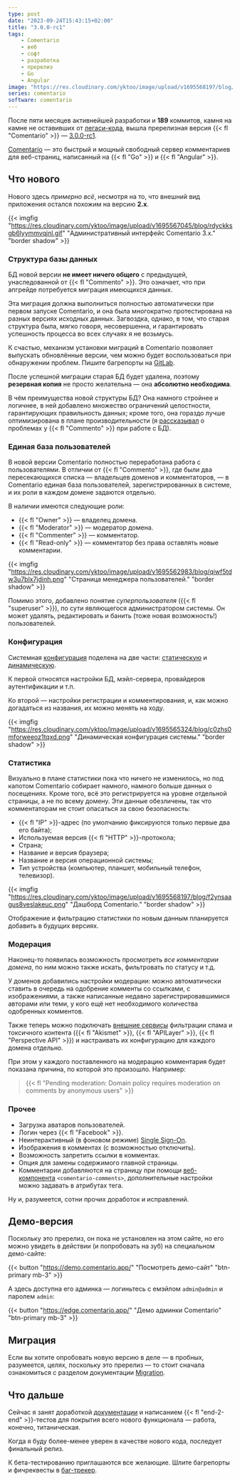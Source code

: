 ```yaml
---
type: post
date: "2023-09-24T15:43:15+02:00"
title: "3.0.0-rc1"
tags:
    - Comentario
    - веб
    - софт
    - разработка
    - пререлиз
    - Go
    - Angular
image: "https://res.cloudinary.com/yktoo/image/upload/v1695568197/blog/f2ynsaagus8veslakeuc.png"
series: comentario
software: comentario
---
```


После пяти месяцев активнейшей разработки и **189** коммитов, камня на камне не оставивших от [легаси-кода](0862), вышла пререлизная версия {{< fl "Comentario" >}} — [3.0.0-rc1](https://gitlab.com/comentario/comentario/-/releases/v3.0.0-rc1).

[Comentario](/software/comentario) — это быстрый и мощный свободный сервер комментариев для веб-страниц, написанный на {{< fl "Go" >}} и {{< fl "Angular" >}}.

## Что нового

<!--more-->

Нового здесь *примерно всё*, несмотря на то, что внешний вид приложения остался похожим на версию **2.x**.

{{< imgfig "https://res.cloudinary.com/yktoo/image/upload/v1695567045/blog/rdyckksgb6lyymmvqjnl.gif" "Административный интерфейс Comentario 3.x." "border shadow" >}}

### Структура базы данных

БД новой версии **не имеет ничего общего** с предыдущей, унаследованной от {{< fl "Commento" >}}. Это означает, что при апгрейде потребуется миграция имеющихся данных.

Эта миграция должна выполниться полностью автоматически при первом запуске Comentario, и она была многократно протестирована на разных версиях исходных данных. Загвоздка, однако, в том, что старая структура была, мягко говоря, несовершенна, и гарантировать успешность процесса во всех случаях я не возьмусь.

К счастью, механизм установки миграций в Comentario позволяет выпускать обновлённые версии, чем можно будет воспользоваться при обнаружении проблем. Пишите багрепорты на [GitLab](https://gitlab.com/comentario/comentario/-/issues).

После успешной миграции старая БД будет удалена, поэтому **резервная копия** не просто желательна — она **абсолютно необходима**.

В чём преимущества новой структуры БД? Она намного стройнее и логичнее, в ней добавлено множество ограничений целостности, гарантирующих правильность данных; кроме того, она гораздо лучше оптимизирована в плане производительности (я [рассказывал](0862) о проблемах у {{< fl "Commento" >}} при работе с БД).

### Единая база пользователей

В новой версии Comentario полностью переработана работа с пользователями. В отличии от {{< fl "Commento" >}}, где были два пересекающихся списка — владельцев доменов и комментаторов, — в Comentario единая база пользователей, зарегистрированных в системе, и их роли в каждом домене задаются отдельно.

В наличии имеются следующие роли:

* {{< fl "Owner" >}} — владелец домена.
* {{< fl "Moderator" >}} — модератор домена.
* {{< fl "Commenter" >}} — комментатор.
* {{< fl "Read-only" >}} — комментатор без права оставлять новые комментарии.

{{< imgfig "https://res.cloudinary.com/yktoo/image/upload/v1695562983/blog/qiwf5tdw3u7blx7jdinh.png" "Страница менеджера пользователей." "border shadow" >}}

Помимо этого, добавлено понятие *суперпользователя* ({{< fl "superuser" >}}), по сути являющегося администратором системы. Он может удалять, редактировать и банить (тоже новая возможность!) пользователей.

### Конфигурация

Системная [конфигурация](https://edge.docs.comentario.app/en/configuration/) поделена на две части: [статическую](https://edge.docs.comentario.app/en/configuration/backend/static/) и [динамическую](https://edge.docs.comentario.app/en/configuration/backend/dynamic/).

К первой относятся настройки БД, мэйл-сервера, провайдеров аутентификации и т.п.

Ко второй — настройки регистрации и комментирования, и, как можно догадаться из названия, их можно менять на ходу.

{{< imgfig "https://res.cloudinary.com/yktoo/image/upload/v1695565324/blog/c0zhs0mforweeoz1tqxd.png" "Динамическая конфигурация системы." "border shadow" >}}

### Статистика

Визуально в плане статистики пока что ничего не изменилось, но под капотом Comentario собирает намного, намного больше данных о посещениях. Кроме того, всё это регистрируется на уровне отдельной страницы, а не по всему домену. Эти данные обезличены, так что комментаторам не стоит опасаться за свою безопасность:

* {{< fl "IP" >}}-адрес (по умолчанию фиксируются только первые два его байта);
* Используемая версия {{< fl "HTTP" >}}-протокола;
* Страна;
* Название и версия браузера;
* Название и версия операционной системы;
* Тип устройства (компьютер, планшет, мобильный телефон, телевизор).

{{< imgfig "https://res.cloudinary.com/yktoo/image/upload/v1695568197/blog/f2ynsaagus8veslakeuc.png" "Дашборд Comentario." "border shadow" >}}

Отображение и фильтрацию статистики по новым данным планируется добавить в будущих версиях.

### Модерация

Наконец-то появилась возможность просмотреть *все комментарии домена*, по ним можно также искать, фильтровать по статусу и т.д.

У доменов добавились настройки модерации: можно автоматически ставить в очередь на одобрение комменты со ссылками, с изображениями, а также написанные недавно зарегистрировавшимися авторами или теми, у кого ещё нет необходимого количества одобренных комментов.

Также теперь можно подключать [внешние сервисы](https://edge.docs.comentario.app/en/configuration/frontend/domain/extensions/) фильтрации спама и токсичного контента ({{< fl "Akismet" >}}, {{< fl "APILayer" >}}, {{< fl "Perspective API" >}}) и настраивать их конфигурацию для каждого домена отдельно.

При этом у каждого поставленного на модерацию комментария будет показана причина, по которой это произошло. Например:

> {{< fl "Pending moderation: Domain policy requires moderation on comments by anonymous users" >}}

### Прочее

* Загрузка аватаров пользователей.
* Логин через {{< fl "Facebook" >}}.
* Неинтерактивный (в фоновом режиме) [Single Sign-On](https://edge.docs.comentario.app/en/configuration/frontend/domain/authentication/sso/).
* Изображения в комментах (с возможностью отключить).
* Возможность запретить ссылки в комментах.
* Опция для замены содержимого главной страницы.
* Комментарии добавляются на страницу при помощи [веб-компонента](https://edge.docs.comentario.app/en/configuration/embedding/comments-tag/) `<comentario-comments>`, дополнительные настройки можно задавать в атрибутах тега.

Ну и, разумеется, сотни прочих доработок и исправлений.

## Демо-версия

Поскольку это пререлиз, он пока не установлен на этом сайте, но его можно увидеть в действии (и попробовать на зуб) на специальном демо-сайте:

{{< button "https://demo.comentario.app/" "Посмотреть демо-сайт" "btn-primary mb-3" >}}

А здесь доступна его админка — логиньтесь с емэйлом `admin@admin` и паролем `admin`:

{{< button "https://edge.comentario.app/" "Демо админки Comentario" "btn-primary mb-3" >}}

## Миграция

Если вы хотите опробовать новую версию в деле — в пробных, разумеется, целях, поскольку это пререлиз — то стоит сначала ознакомиться с разделом документации [Migration](https://edge.docs.comentario.app/en/installation/migration/).

## Что дальше

Сейчас я занят доработкой [документации](https://edge.docs.comentario.app/) и написанием {{< fl "end-2-end" >}}-тестов для покрытия всего нового функционала — работа, конечно, титаническая.

Когда я буду более-менее уверен в качестве нового кода, последует финальный релиз.

К бета-тестированию приглашаются все желающие. Шлите багрепорты и фичреквесты в [баг-трекер](https://gitlab.com/comentario/comentario/-/issues).
